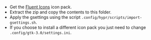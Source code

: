 - Get the [Fluent Icons](https://www.pling.com/p/1477945/) icon pack.
- Extract the zip and copy the contents to this folder.
- Apply the gsettings using the script `.config/hypr/scripts/import-gsettings.sh`.
- If you choose to install a different icon pack you just need to change `.config/gtk-3.0/settings.ini`.
